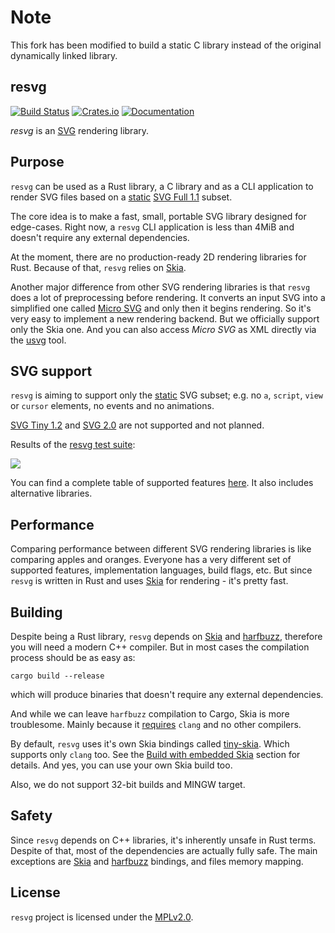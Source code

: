 # Note

This fork has been modified to build a static C library instead of the original dynamically linked library.

## resvg
[![Build Status](https://travis-ci.org/RazrFalcon/resvg.svg?branch=master)](https://travis-ci.org/RazrFalcon/resvg)
[![Crates.io](https://img.shields.io/crates/v/resvg.svg)](https://crates.io/crates/resvg)
[![Documentation](https://docs.rs/resvg/badge.svg)](https://docs.rs/resvg)

*resvg* is an [SVG](https://en.wikipedia.org/wiki/Scalable_Vector_Graphics) rendering library.

## Purpose

`resvg` can be used as a Rust library, a C library and as a CLI application
to render SVG files based on a
[static](http://www.w3.org/TR/SVG11/feature#SVG-static)
[SVG Full 1.1](https://www.w3.org/TR/SVG11/) subset.

The core idea is to make a fast, small, portable SVG library designed for edge-cases.
Right now, a `resvg` CLI application is less than 4MiB and doesn't require any external dependencies.

At the moment, there are no production-ready 2D rendering libraries for Rust.
Because of that, `resvg` relies on [Skia].

Another major difference from other SVG rendering libraries is that `resvg` does a lot
of preprocessing before rendering. It converts an input SVG into a simplified one
called [Micro SVG](./docs/usvg_spec.adoc) and only then it begins rendering.
So it's very easy to implement a new rendering backend.
But we officially support only the Skia one.
And you can also access *Micro SVG* as XML directly via the [usvg](./usvg) tool.

## SVG support

`resvg` is aiming to support only the [static](http://www.w3.org/TR/SVG11/feature#SVG-static)
SVG subset; e.g. no `a`, `script`, `view` or `cursor` elements, no events and no animations.

[SVG Tiny 1.2](https://www.w3.org/TR/SVGTiny12/) and [SVG 2.0](https://www.w3.org/TR/SVG2/)
are not supported and not planned.

Results of the [resvg test suite](./tests/README.md):

![](./.github/chart.svg)

You can find a complete table of supported features
[here](https://razrfalcon.github.io/resvg-test-suite/svg-support-table.html).
It also includes alternative libraries.

## Performance

Comparing performance between different SVG rendering libraries is like comparing
apples and oranges. Everyone has a very different set of supported features,
implementation languages, build flags, etc.
But since `resvg` is written in Rust and uses [Skia] for rendering - it's pretty fast.

## Building

Despite being a Rust library, `resvg` depends on [Skia] and [harfbuzz],
therefore you will need a modern C++ compiler. But in most cases the compilation
process should be as easy as:

```
cargo build --release
```

which will produce binaries that doesn't require any external dependencies.

And while we can leave `harfbuzz` compilation to Cargo, Skia is more troublesome.
Mainly because it
[requires](https://skia.org/user/build#compilers)
`clang` and no other compilers.

By default, `resvg` uses it's own Skia bindings called
[tiny-skia](https://github.com/RazrFalcon/tiny-skia). Which supports only `clang` too.
See the [Build with embedded Skia](https://github.com/RazrFalcon/tiny-skia#build-with-embedded-skia)
section for details. And yes, you can use your own Skia build too.

Also, we do not support 32-bit builds and MINGW target.

## Safety

Since `resvg` depends on C++ libraries, it's inherently unsafe in Rust terms.
Despite of that, most of the dependencies are actually fully safe.
The main exceptions are [Skia] and [harfbuzz] bindings, and files memory mapping.

## License

`resvg` project is licensed under the [MPLv2.0](https://www.mozilla.org/en-US/MPL/).


[Skia]: https://skia.org/
[harfbuzz]: https://github.com/harfbuzz/harfbuzz
